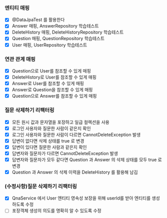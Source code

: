 ### 엔티티 매핑
* [x] @DataJpaTest 를 활용한다
* [x] Answer 매핑, AnswerRepository 학습테스트
* [x] DeleteHistory 매핑, DeleteHistoryRepository 학습테스트
* [x] Question 매핑, QuestionRepository 학습테스트
* [x] User 매핑, UserRepository 학습테스트

### 연관 관계 매핑
* [x] Question으로 User를 참조할 수 있게 매핑
* [x] DeleteHistory로 User를 참조할 수 있게 매핑
* [x] Answer로 User를 참조할 수 있게 매핑
* [x] Answer로 Question을 참조할 수 있게 매핑
* [x] Question으로 Answer를 참조할 수 있게 매핑

### 질문 삭제하기 리팩터링
* [x] 모든 원시 값과 문자열을 포장하고 일급 컬렉션을 사용
* [x] 로그인 사용자와 질문한 사람이 같은지 확인
* [x] 로그인 사용자와 질문한 사람이 다르면 CannotDeleteException 발생
* [x] 답변이 없다면 삭제 상태를 true 로 변경
* [x] 답변이 있다면 질문한 사람과 같은지 확인
* [x] 답변자와 질문자가 다르면 CannotDeleteException 발생
* [x] 답변자와 질문자가 모두 같다면 Question 과  Answer 의 삭제 상태를 모두 true 로 변경
* [x] Question 과 Answer 의 삭제 이력을 DeleteHistory 를 활용해 남김
### (수정사항)질문 삭제하기 리팩터링
* [x] QnaService 에서 User 엔티티 영속성 보장을 위해 userId를 받아 엔티티를 생성하도록 수정
* [ ] 포장객체 생성의 의도를 명확히 알 수 있도록 수정
